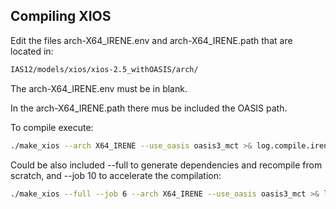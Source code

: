 ## Compiling XIOS

Edit the files arch-X64_IRENE.env and arch-X64_IRENE.path that are located in:

```bash
IAS12/models/xios/xios-2.5_withOASIS/arch/
```
The arch-X64_IRENE.env must be in blank.

In the arch-X64_IRENE.path there mus be included the OASIS path.

To compile execute:

```bash
./make_xios --arch X64_IRENE --use_oasis oasis3_mct >& log.compile.irene
```
Could be also included --full to generate dependencies and recompile from scratch,
and --job 10 to accelerate the compilation:

```bash
./make_xios --full --job 6 --arch X64_IRENE --use_oasis oasis3_mct >& log.compile.irene
```
